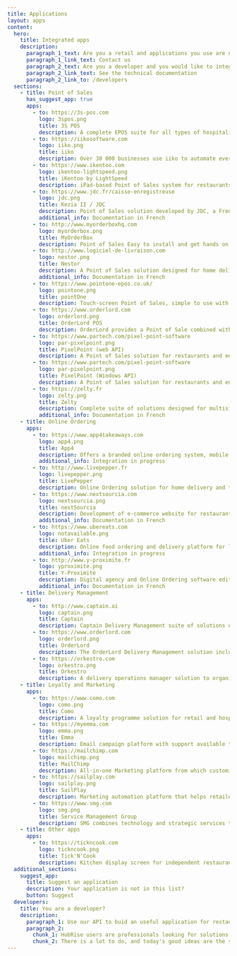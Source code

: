 ```yaml
---
title: Applications
layout: apps
content:
  hero:
    title: Integrated apps
    description:
      paragraph_1_text: Are you a retail and applications you use are not available on this page?
      paragraph_1_link_text: Contact us
      paragraph_2_text: Are you a developer and you would like to integrate your solution with HubRise?
      paragraph_2_link_text: See the technical documentation
      paragraph_2_link_to: /developers
  sections:
    - title: Point of Sales
      has_suggest_app: true
      apps:
        - to: https://3s-pos.com
          logo: 3spos.png
          title: 3S POS
          description: A complete EPOS suite for all types of hospitality businesses. Feature-rich, 3S POS can be customised to fit exact business and operational requirements.
        - to: https://iikosoftware.com
          logo: iiko.png
          title: iiko
          description: Over 30 000 businesses use iiko to automate every aspect of their operations. 100% cloud, easy to deploy and scale for single and multi-store businesses.
        - to: https://www.ikentoo.com
          logo: ikentoo-lightspeed.png
          title: iKentoo by LightSpeed
          description: iPad-based Point of Sales system for restaurants and hoteliers. In use around the world.
        - to: https://www.jdc.fr/caisse-enregistreuse
          logo: jdc.png
          title: Kezia II / JDC
          description: Point of Sales solution developed by JDC, a French market leader. Kezia II adapts to all types of businesses.
          additional_info: Documentation in French
        - to: http://www.myorderboxhq.com
          logo: myorderbox.png
          title: MyOrderBox
          description: Point of Sales Easy to install and get hands on.
        - to: http://www.logiciel-de-livraison.com
          logo: nestor.png
          title: Nestor
          description: A Point of Sales solution designed for home delivery and takeaway restaurants.
          additional_info: Documentation in French
        - to: https://www.pointone-epos.co.uk/
          logo: pointone.png
          title: pointOne
          description: Touch-screen Point of Sales, simple to use with online ordering, kitchen screens, smart phone applications, reporting as well as stock control.
        - to: https://www.orderlord.com
          logo: orderlord.png
          title: OrderLord POS
          description: OrderLord provides a Point of Sale combined with a Delivery Mangement solution, a Kitchen Screens and advanced reporting.
        - to: https://www.partech.com/pixel-point-software
          logo: par-pixelpoint.png
          title: PixelPoint (web API)
          description: A Point of Sales solution for restaurants and entertainment industry sector used for cost management, loss prevention and loyalty programs.
        - to: https://www.partech.com/pixel-point-software
          logo: par-pixelpoint.png
          title: PixelPoint (Windows API)
          description: A Point of Sales solution for restaurants and entertainment industry sector used for cost management, loss prevention and loyalty programs.
        - to: https://zelty.fr
          logo: zelty.png
          title: Zelty
          description: Complete suite of solutions designed for multisite, franchises and chains. Zelty is suitable for any type of restaurant from fast food to traditional catering.
          additional_info: Documentation in French        
    - title: Online Ordering
      apps:
        - to: https://www.app4takeaways.com
          logo: app4.png
          title: App4
          description: Offers a branded online ordering system, mobile app and associated applications for takeaways, restaurants, pubs, cafes and food outlets. 
          additional_info: Integration in progress
        - to: http://www.livepepper.fr
          logo: livepepper.png
          title: LivePepper
          description: Online Ordering solution for home delivery and takeaway restaurants, in France, in the UK and internationally.
        - to: https://www.nextsourcia.com
          logo: nextsourcia.png
          title: nextSourcia
          description: Development of e-commerce website for restaurants and retail stores alike as well as hosting and specific development work.
          additional_info: Documentation in French
        - to: https://www.ubereats.com
          logo: notavailable.png
          title: Uber Eats
          description: Online food ordering and delivery platform for local restaurants. End client can order food online or via an app.
          additional_info: Integration in progress
        - to: http://www.y-proximite.fr
          logo: yproximite.png
          title: Y-Proximité
          description: Digital agency and Online Ordering software editor for SMEs and smaller retail stores.
          additional_info: Documentation in French
    - title: Delivery Management
      apps:
        - to: http://www.captain.ai
          logo: captain.png
          title: Captain
          description: Captain Delivery Management suite of solutions designed to support and improve restaurant delivery through order management and live customer order tracking.
        - to: https://www.orderlord.com
          logo: orderlord.png
          title: OrderLord
          description: The OrderLord Delivery Management solution includes an app for couriers to be informed and for them to navigate. Customers can also track their order.
        - to: https://orkestro.com
          logo: orkestro.png
          title: Orkestro
          description: A delivery operations manager solution to organise inhouse deliveries or outsource to delivery companies on-demand and on the same day.
    - title: Loyalty and Marketing
      apps:
        - to: https://www.como.com
          logo: como.png
          title: Como
          description: A loyalty programme solution for retail and hospitality companies that gathers data about purchases and preferences to approach customers with more personalized offers. 
        - to: https://myemma.com
          logo: emma.png
          title: Emma
          description: Email campaign platform with support available to lend a hand in email marketing strategy, content and design to help maximize your results.
        - to: https://mailchimp.com
          logo: mailchimp.png
          title: MailChimp
          description: All‑in‑one Marketing platform from which customised emails and newsletters can be sent. 
        - to: https://sailplay.com
          logo: sailplay.png
          title: SailPlay
          description: Marketing automation platform that helps retailers to build loyalty programs and set mass and triggered email campaigns.
        - to: https://www.smg.com
          logo: smg.png
          title: Service Management Group
          description: SMG combines technology and strategic services to collect, analyze, and share feedback and behavioral data for brands to deliver and activate insights across their enterprise.
    - title: Other apps
      apps:
        - to: https://tickncook.com
          logo: tickncook.png
          title: Tick'N'Cook
          description: Kitchen display screen for independent restaurants and chains. Highly customizable modules with estimated preparation time of each item and specialized screens (bar, pastry, kitchen, etc.).
  additional_sections:
    suggest_app:
      title: Suggest an application
      description: Your application is not in this list?
      button: Suggest
  developers:
    title: You are a developer?
    description:
      paragraph_1: Use our API to buid an useful application for restaurants or retail stores. Suggest it to HubRise users by posting it on our site and app store.
      paragraph_2:
        chunk_1: HubRise users are professionals looking for solutions to modernize their business.
        chunk_2: There is a lot to do, and today's good ideas are the standards of tomorrow.
---
```

